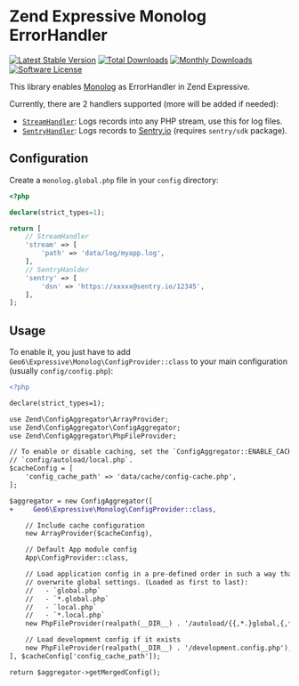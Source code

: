 # Zend Expressive Monolog ErrorHandler

[![Latest Stable Version](https://poser.pugx.org/geo6/zend-expressive-monolog/v/stable)](https://packagist.org/packages/geo6/zend-expressive-monolog)
[![Total Downloads](https://poser.pugx.org/geo6/zend-expressive-monolog/downloads)](https://packagist.org/packages/geo6/zend-expressive-monolog)
[![Monthly Downloads](https://poser.pugx.org/geo6/zend-expressive-monolog/d/monthly.png)](https://packagist.org/packages/geo6/zend-expressive-monolog)
[![Software License](https://img.shields.io/badge/license-GPL--3.0-brightgreen.svg)](LICENSE)

This library enables [Monolog](https://github.com/Seldaek/monolog) as ErrorHandler in Zend Expressive.

Currently, there are 2 handlers supported (more will be added if needed):

- [`StreamHandler`](https://github.com/Seldaek/monolog/blob/master/src/Monolog/Handler/StreamHandler.php): Logs records into any PHP stream, use this for log files.
- [`SentryHandler`](https://github.com/geo6/zend-expressive-monolog/blob/master/src/Handler/SentryHandler.php): Logs records to [Sentry.io](https://sentry.io/) (requires `sentry/sdk` package).

## Configuration

Create a `monolog.global.php` file in your `config` directory:

```php
<?php

declare(strict_types=1);

return [
    // StreamHandler
    'stream' => [
        'path' => 'data/log/myapp.log',
    ],
    // SentryHanlder
    'sentry' => [
        'dsn' => 'https://xxxxx@sentry.io/12345',
    ],
];
```

## Usage

To enable it, you just have to add `Geo6\Expressive\Monolog\ConfigProvider::class` to your main configuration (usually `config/config.php`):

```diff
<?php

declare(strict_types=1);

use Zend\ConfigAggregator\ArrayProvider;
use Zend\ConfigAggregator\ConfigAggregator;
use Zend\ConfigAggregator\PhpFileProvider;

// To enable or disable caching, set the `ConfigAggregator::ENABLE_CACHE` boolean in
// `config/autoload/local.php`.
$cacheConfig = [
    'config_cache_path' => 'data/cache/config-cache.php',
];

$aggregator = new ConfigAggregator([
+     Geo6\Expressive\Monolog\ConfigProvider::class,

    // Include cache configuration
    new ArrayProvider($cacheConfig),

    // Default App module config
    App\ConfigProvider::class,

    // Load application config in a pre-defined order in such a way that local settings
    // overwrite global settings. (Loaded as first to last):
    //   - `global.php`
    //   - `*.global.php`
    //   - `local.php`
    //   - `*.local.php`
    new PhpFileProvider(realpath(__DIR__) . '/autoload/{{,*.}global,{,*.}local}.php'),

    // Load development config if it exists
    new PhpFileProvider(realpath(__DIR__) . '/development.config.php'),
], $cacheConfig['config_cache_path']);

return $aggregator->getMergedConfig();
```
